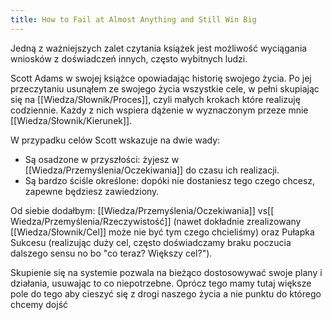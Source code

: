 ```yaml
---
title: How to Fail at Almost Anything and Still Win Big
---
```


Jedną z ważniejszych zalet czytania książek jest możliwość wyciągania wniosków z doświadczeń innych, często wybitnych ludzi. 

Scott Adams w swojej książce opowiadając historię swojego życia. Po jej przeczytaniu usunąłem ze swojego życia wszystkie cele, w pełni skupiając się na [[Wiedza/Słownik/Proces]], czyli małych krokach które realizuję codziennie. Każdy z nich wspiera dążenie w wyznaczonym przeze mnie [[Wiedza/Słownik/Kierunek]].

W przypadku celów Scott wskazuje na dwie wady: 
- Są osadzone w przyszłości: żyjesz w [[Wiedza/Przemyślenia/Oczekiwania]] do czasu ich realizacji.
- Są bardzo ściśle określone: dopóki nie dostaniesz tego czego chcesz, zapewne będziesz zawiedziony. 

Od siebie dodałbym: [[Wiedza/Przemyślenia/Oczekiwania]] vs[[ Wiedza/Przemyślenia/Rzeczywistość]] (nawet dokładnie zrealizowany [[Wiedza/Słownik/Cel]] może nie być tym czego chcieliśmy) oraz Pułapka Sukcesu (realizując duży cel, często doświadczamy braku poczucia dalszego sensu no bo "co teraz? Większy cel?").

Skupienie się na systemie pozwala na bieżąco dostosowywać swoje plany i działania, usuwając to co niepotrzebne. Oprócz tego mamy tutaj większe pole do tego aby cieszyć się z drogi naszego życia a nie punktu do którego chcemy dojść